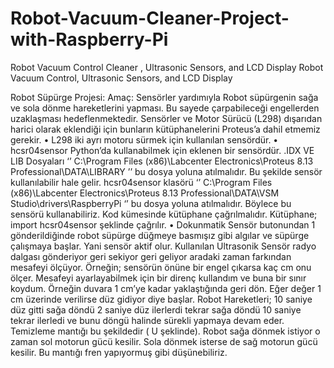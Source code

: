 # Robot-Vacuum-Cleaner-Project-with-Raspberry-Pi
Robot Vacuum Control Cleaner , Ultrasonic Sensors, and LCD Display
Robot Vacuum Control, Ultrasonic Sensors, and LCD Display 


Robot Süpürge Projesi: Amaç: Sensörler yardımıyla Robot süpürgenin sağa ve sola dönme hareketlerini yapması. Bu sayede çarpabileceği engellerden uzaklaşması hedeflenmektedir. Sensörler ve Motor Sürücü (L298) dışarıdan harici olarak eklendiği için bunların kütüphanelerini Proteus’a dahil etmemiz gerekir. • L298 iki ayrı motoru sürmek için kullanılan sensördür. • hcsr04sensor Python’da kullanabilmek için eklenen bir sensördür. .IDX VE LIB Dosyaları ‘’ C:\Program Files (x86)\Labcenter Electronics\Proteus 8.13 Professional\DATA\LIBRARY ’’ bu dosya yoluna atılmalıdır. Bu şekilde sensör kullanılabilir hale gelir. hcsr04sensor klasörü ‘’ C:\Program Files (x86)\Labcenter Electronics\Proteus 8.13 Professional\DATA\VSM Studio\drivers\RaspberryPi ‘’ bu dosya yoluna atılmalıdır. Böylece bu sensörü kullanabiliriz. Kod kümesinde kütüphane çağrılmalıdır. Kütüphane; import hcsr04sensor şeklinde çağrılır. • Dokunmatik Sensör butonundan 1 gönderildiğinde robot süpürge düğmeye basmışız gibi algılar ve süpürge çalışmaya başlar. Yani sensör aktif olur. Kullanılan Ultrasonik Sensör radyo dalgası gönderiyor geri sekiyor geri geliyor aradaki zaman farkından mesafeyi ölçüyor. Örneğin; sensörün önüne bir engel çıkarsa kaç cm onu ölçer. Mesafeyi ayarlayabilmek için bir direnç kullandım ve buna bir sınır koydum. Örneğin duvara 1 cm’ye kadar yaklaştığında geri dön. Eğer değer 1 cm üzerinde verilirse düz gidiyor diye başlar. Robot Hareketleri; 10 saniye düz gitti sağa döndü 2 saniye düz ilerlerdi tekrar sağa döndü 10 saniye tekrar ilerledi ve bunu döngü halinde sürekli yapmaya devam eder. Temizleme mantığı bu şekildedir ( U şeklinde). Robot sağa dönmek istiyor o zaman sol motorun gücü kesilir. Sola dönmek isterse de sağ motorun gücü kesilir. Bu mantığı fren yapıyormuş gibi düşünebiliriz.
